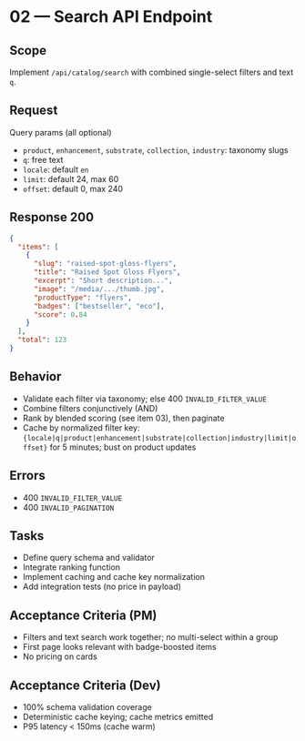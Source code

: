 # 02 — Search API Endpoint

## Scope
Implement `/api/catalog/search` with combined single-select filters and text `q`.

## Request
Query params (all optional)
- `product`, `enhancement`, `substrate`, `collection`, `industry`: taxonomy slugs
- `q`: free text
- `locale`: default `en`
- `limit`: default 24, max 60
- `offset`: default 0, max 240

## Response 200
```json
{
  "items": [
    {
      "slug": "raised-spot-gloss-flyers",
      "title": "Raised Spot Gloss Flyers",
      "excerpt": "Short description...",
      "image": "/media/.../thumb.jpg",
      "productType": "flyers",
      "badges": ["bestseller", "eco"],
      "score": 0.84
    }
  ],
  "total": 123
}
```

## Behavior
- Validate each filter via taxonomy; else 400 `INVALID_FILTER_VALUE`
- Combine filters conjunctively (AND)
- Rank by blended scoring (see item 03), then paginate
- Cache by normalized filter key: `{locale|q|product|enhancement|substrate|collection|industry|limit|offset}` for 5 minutes; bust on product updates

## Errors
- 400 `INVALID_FILTER_VALUE`
- 400 `INVALID_PAGINATION`

## Tasks
- Define query schema and validator
- Integrate ranking function
- Implement caching and cache key normalization
- Add integration tests (no price in payload)

## Acceptance Criteria (PM)
- Filters and text search work together; no multi-select within a group
- First page looks relevant with badge-boosted items
- No pricing on cards

## Acceptance Criteria (Dev)
- 100% schema validation coverage
- Deterministic cache keying; cache metrics emitted
- P95 latency < 150ms (cache warm)